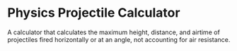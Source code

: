 # Physics Projectile Calculator

 A calculator that calculates the maximum height, distance, and airtime of projectiles fired horizontally or at an angle, not accounting for air resistance.
